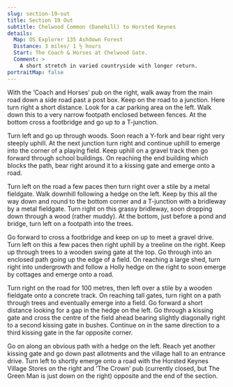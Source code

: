 ```yaml
---
slug: section-19-out
title: Section 19 Out
subtitle: Chelwood Common (Danehill) to Horsted Keynes
details:
  Map: OS Explorer 135 Ashdown Forest
  Distance: 3 miles/ 1 ½ hours
  Start: The Coach & Horses at Chelwood Gate.
  Comment: >
    A short stretch in varied countryside with longer return.
portraitMap: false
---
```

With the ‘Coach and Horses’ pub on the right, walk away from the main road down a side road past a post box. Keep on the road to a junction. Here turn right a short distance. Look for a car parking area on the left. Walk down this to a very narrow footpath enclosed between fences. At the bottom cross a footbridge and go up to a T-junction.

Turn left and go up through woods. Soon reach a Y-fork and bear right very steeply uphill. At the next junction turn right and continue uphill to emerge into the corner of a playing field. Keep uphill on a gravel track then go forward through school buildings. On reaching the end building which blocks the path, bear right around it to a kissing gate and emerge onto a road.

Turn left on the road a few paces then turn right over a stile by a metal fieldgate. Walk downhill following a hedge on the left. Keep by this all the way down and round to the bottom corner and a T-junction with a bridleway by a metal fieldgate. Turn right on this grassy bridleway, soon dropping down through a wood (rather muddy). At the bottom, just before a pond and bridge, turn left on a footpath into the trees.

Go forward to cross a footbridge and keep on up to meet a gravel drive. Turn left on this a few paces then right uphill by a treeline on the right. Keep up through trees to a wooden swing gate at the top. Go through into an enclosed path going up the edge of a field. On reaching a large shed, turn right into undergrowth and follow a Holly hedge on the right to soon emerge by cottages and emerge onto a road.

Turn right on the road for 100 metres, then left over a stile by a wooden fieldgate onto a concrete track. On reaching tall gates, turn right on a path through trees and eventually emerge into a field. Go forward a short distance looking for a gap in the hedge on the left. Go through a kissing gate and cross the centre of the field ahead bearing slightly diagonally right to a second kissing gate in bushes. Continue on in the same direction to a third kissing gate in the far opposite corner.

Go on along an obvious path with a hedge on the left. Reach yet another kissing gate and go down past allotments and the village hall to an entrance drive. Turn left to shortly emerge onto a road with the Horsted Keynes Village Stores on the right and ‘The Crown’ pub (currently closed, but The Green Man is just down on the right) opposite and the end of the section.

